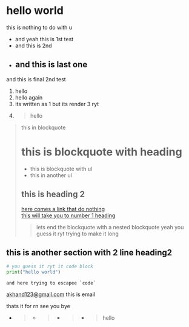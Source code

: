 # hello world

this is nothing to do with u

- and yeah this is 1st test
- and this is 2nd 
- ## and this is last one

and this is final 2nd test
1. hello
1. hello again 
1. its written as 1 but its render 3 ryt
2. > hello 

> this in blockquote
> # this is blockquote with heading
> - this is blockquote with ul
> - this in another ul
>
> ## this is heading 2
> [here comes a link that do nothing]()<br>
> [this will take you to number 1 heading](#hello-world)
>
> > lets end the blockquote with a nested blockquote yeah you guess it ryt trying to make it long



this is another section with 2 line heading2
--------------------------------------------

```python
# you guess it ryt it code block
print("hello world")
```

``and here trying to escapee `code` ``

<akhand123@gmail.com> this is email

thats it for rn see you bye


- > - > - > - > hello

